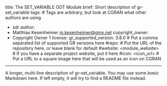 title: The SET_VARIABLE OOT Module
brief: Short description of gr-set_variable
tags: # Tags are arbitrary, but look at CGRAN what other authors are using
  - sdr
author:
  - Matthias Kesenheimer <m.kesenheimer@gmx.net>
copyright_owner:
  - Copyright Owner 1
license:
gr_supported_version: 3.8.0 # Put a comma separated list of supported GR versions here
#repo: # Put the URL of the repository here, or leave blank for default
#website: <module_website> # If you have a separate project website, put it here
#icon: <icon_url> # Put a URL to a square image here that will be used as an icon on CGRAN
---
A longer, multi-line description of gr-set_variable.
You may use some *basic* Markdown here.
If left empty, it will try to find a README file instead.
